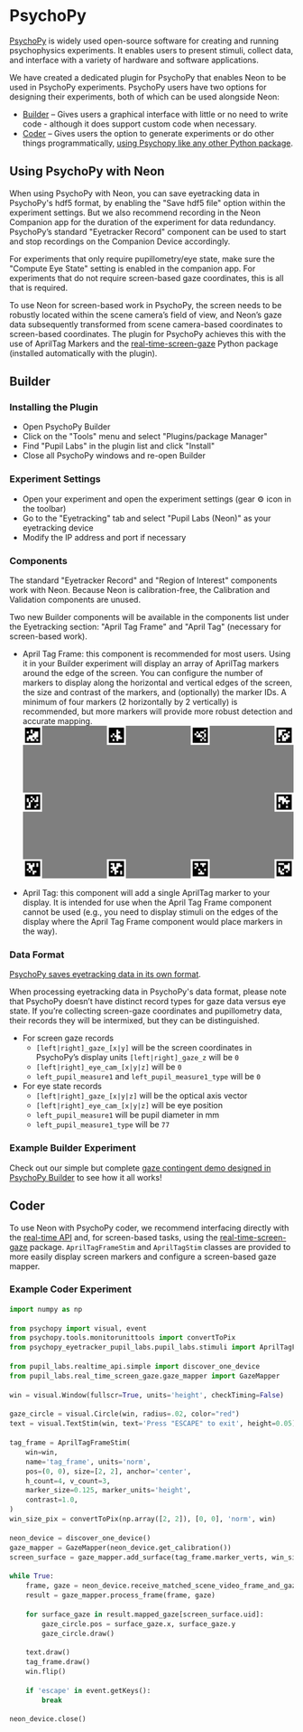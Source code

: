 # PsychoPy

[PsychoPy](https://psychopy.org/) is widely used open-source software for creating and running psychophysics experiments. 
It enables users to present stimuli, collect data, and interface with a variety of hardware and software applications.

We have created a dedicated plugin for PsychoPy that enables Neon to be used in PsychoPy experiments. PsychoPy 
users have two options for designing their experiments, both of which can be used alongside Neon:

- [Builder](https://www.psychopy.org/builder/) – Gives users a graphical interface with little or no need to write code - although it does support custom code when necessary.
- [Coder](https://psychopy.org/coder/index.html) – Gives users the option to generate experiments or do other things programmatically, [using Psychopy like any other Python package](https://psychopy.org/api/).

## Using PsychoPy with Neon
When using PsychoPy with Neon, you can save eyetracking data in PsychoPy's hdf5 format, by enabling the "Save hdf5 file" 
option within the experiment settings. But we also recommend recording in the Neon Companion app for the duration of 
the experiment for data redundancy. PsychoPy’s standard "Eyetracker Record" component can be used to start and stop recordings
on the Companion Device accordingly.

For experiments that only require pupillometry/eye state, make sure the "Compute Eye State" setting is enabled in the companion app. 
For experiments that do not require screen-based gaze coordinates, this is all that is required.

To use Neon for screen-based work in PsychoPy, the screen needs to be robustly located within the scene camera’s field of view, 
and Neon’s gaze data subsequently transformed from scene camera-based coordinates to screen-based coordinates. The plugin for 
PsychoPy achieves this with the use of AprilTag Markers and the 
[real-time-screen-gaze](https://github.com/pupil-labs/real-time-screen-gaze) Python package (installed automatically with the plugin).

## Builder

### Installing the Plugin

- Open PsychoPy Builder
- Click on the "Tools" menu and select "Plugins/package Manager"
- Find "Pupil Labs" in the plugin list and click "Install"
- Close all PsychoPy windows and re-open Builder

### Experiment Settings

- Open your experiment and open the experiment settings (gear ⚙️ icon in the toolbar)
- Go to the "Eyetracking" tab and select "Pupil Labs (Neon)" as your eyetracking device
- Modify the IP address and port if necessary

### Components

The standard "Eyetracker Record" and "Region of Interest" components work with Neon. Because Neon is calibration-free, the Calibration and Validation components are unused.

Two new Builder components will be available in the components list under the Eyetracking section: "April Tag Frame" and "April Tag" (necessary for screen-based work).

- April Tag Frame: this component is recommended for most users. Using it in your Builder experiment will display an array of AprilTag markers around the edge of the screen. You can configure the number of markers to display along the horizontal and vertical edges of the screen, the size and contrast of the markers, and (optionally) the marker IDs. A minimum of four markers (2 horizontally by 2 vertically) is recommended, but more markers will provide more robust detection and accurate mapping.
![AprilTag Frame](./apriltag-frame.png)

- April Tag: this component will add a single AprilTag marker to your display. It is intended for use when the April Tag Frame component cannot be used (e.g., you need to display stimuli on the edges of the display where the April Tag Frame component would place markers in the way).

### Data Format

[PsychoPy saves eyetracking data in its own format](https://psychopy.org/hardware/eyeTracking.html#what-about-the-data). 

When processing eyetracking data in PsychoPy's data format, please note that PsychoPy doesn’t have distinct record types 
for gaze data versus eye state. If you’re collecting screen-gaze coordinates and pupillometry data, their records they will 
be intermixed, but they can be distinguished.

- For screen gaze records
    - `[left|right]_gaze_[x|y]` will be the screen coordinates in PsychoPy’s display units `[left|right]_gaze_z` will be `0`
    - `[left|right]_eye_cam_[x|y|z]` will be `0`
    - `left_pupil_measure1` and `left_pupil_measure1_type` will be `0`
- For eye state records
    - `[left|right]_gaze_[x|y|z]` will be the optical axis vector
    - `[left|right]_eye_cam_[x|y|z]` will be eye position
    - `left_pupil_measure1` will be pupil diameter in mm
    - `left_pupil_measure1_type` will be `77`

### Example Builder Experiment

Check out our simple but complete [gaze contingent demo designed in PsychoPy Builder](https://github.com/pupil-labs/psychopy-gaze-contingent-demo) to see how it all works!

## Coder

To use Neon with PsychoPy coder, we recommend interfacing directly with the [real-time API](https://docs.pupil-labs.com/neon/real-time-api/tutorials/) 
and, for screen-based tasks, using the [real-time-screen-gaze](https://github.com/pupil-labs/real-time-screen-gaze) package. 
`AprilTagFrameStim` and `AprilTagStim` classes are provided to more easily display screen markers and configure a screen-based gaze mapper.

### Example Coder Experiment
```python
import numpy as np

from psychopy import visual, event
from psychopy.tools.monitorunittools import convertToPix
from psychopy_eyetracker_pupil_labs.pupil_labs.stimuli import AprilTagFrameStim

from pupil_labs.realtime_api.simple import discover_one_device
from pupil_labs.real_time_screen_gaze.gaze_mapper import GazeMapper

win = visual.Window(fullscr=True, units='height', checkTiming=False)

gaze_circle = visual.Circle(win, radius=.02, color="red")
text = visual.TextStim(win, text='Press "ESCAPE" to exit', height=0.05)

tag_frame = AprilTagFrameStim(
    win=win,
    name='tag_frame', units='norm',
    pos=(0, 0), size=[2, 2], anchor='center',
    h_count=4, v_count=3,
    marker_size=0.125, marker_units='height',
    contrast=1.0,
)
win_size_pix = convertToPix(np.array([2, 2]), [0, 0], 'norm', win)

neon_device = discover_one_device()
gaze_mapper = GazeMapper(neon_device.get_calibration())
screen_surface = gaze_mapper.add_surface(tag_frame.marker_verts, win_size_pix)

while True:
    frame, gaze = neon_device.receive_matched_scene_video_frame_and_gaze()
    result = gaze_mapper.process_frame(frame, gaze)

    for surface_gaze in result.mapped_gaze[screen_surface.uid]:
        gaze_circle.pos = surface_gaze.x, surface_gaze.y
        gaze_circle.draw()

    text.draw()
    tag_frame.draw()
    win.flip()

    if 'escape' in event.getKeys():
        break

neon_device.close()
```
